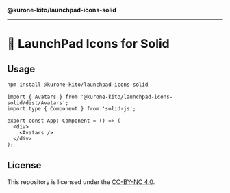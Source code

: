 **@kurone-kito/launchpad-icons-solid**

***

# 🚀 LaunchPad Icons for Solid

## Usage

```sh
npm install @kurone-kito/launchpad-icons-solid
```

```tsx
import { Avatars } from '@kurone-kito/launchpad-icons-solid/dist/Avatars';
import type { Component } from 'solid-js';

export const App: Component = () => (
  <div>
    <Avatars />
  </div>
);
```

## License

This repository is licensed under the [CC-BY-NC 4.0](_media/LICENSE).
